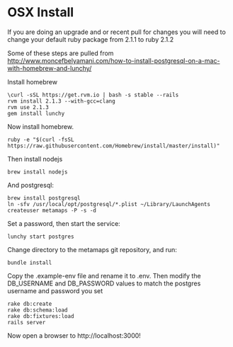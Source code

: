 # OSX Install

If you are doing an upgrade and or recent pull for changes you will need to change your default ruby package from 2.1.1 to ruby 2.1.2

Some of these steps are pulled from http://www.moncefbelyamani.com/how-to-install-postgresql-on-a-mac-with-homebrew-and-lunchy/

Install homebrew

    \curl -sSL https://get.rvm.io | bash -s stable --rails
    rvm install 2.1.3 --with-gcc=clang
    rvm use 2.1.3
    gem install lunchy 

Now install homebrew. 

    ruby -e "$(curl -fsSL https://raw.githubusercontent.com/Homebrew/install/master/install)"

Then install nodejs

    brew install nodejs

And postgresql:

    brew install postgresql
    ln -sfv /usr/local/opt/postgresql/*.plist ~/Library/LaunchAgents
    createuser metamaps -P -s -d

Set a password, then start the service:

    lunchy start postgres

Change directory to the metamaps git repository, and run:

    bundle install

Copy the .example-env file and rename it to .env. Then modify the DB_USERNAME and DB_PASSWORD values to match the postgres username and password you set

    rake db:create
    rake db:schema:load
    rake db:fixtures:load
    rails server

Now open a browser to http://localhost:3000!
